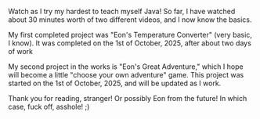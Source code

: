 Watch as I try my hardest to teach myself Java! So far, I have watched about 30 minutes worth of two different videos, and I now know the basics.

My first completed project was "Eon's Temperature Converter" (very basic, I know). It was completed on the 1st of October, 2025, after about two days of work

My second project in the works is "Eon's Great Adventure," which I hope will become a little "choose your own adventure" game. This project was started on the 1st of October, 2025, and will be updated as I work.

Thank you for reading, stranger! Or possibly Eon from the future! In which case, fuck off, asshole! ;)